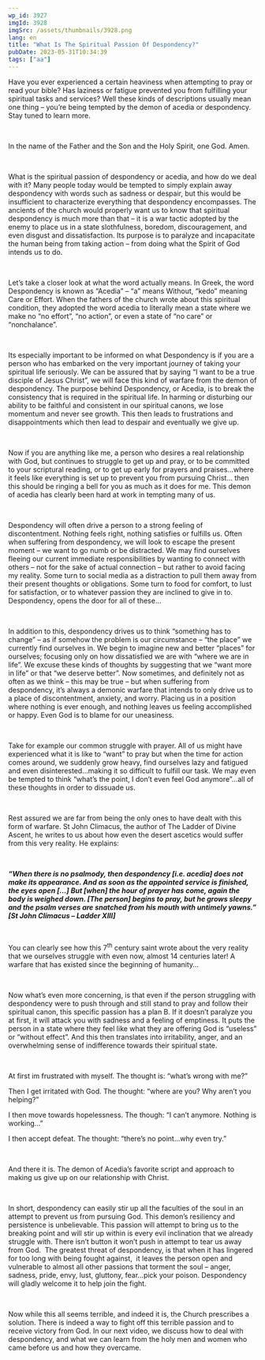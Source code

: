 ```yaml
---
wp_id: 3927
imgId: 3928
imgSrc: /assets/thumbnails/3928.png
lang: en
title: "What Is The Spiritual Passion Of Despondency?"
pubDate: 2023-05-31T10:34:39
tags: ["aa"]
---
```

<!-- page: 6 -->

<p>Have you ever experienced a certain heaviness when attempting to pray or read your bible? Has laziness or fatigue prevented you from fulfilling your spiritual tasks and services? Well these kinds of descriptions usually mean one thing – you’re being tempted by the demon of acedia or despondency. Stay tuned to learn more.</p>
<p>&nbsp;</p>
<p>In the name of the Father and the Son and the Holy Spirit, one God. Amen.</p>
<p>&nbsp;</p>
<p>What is the spiritual passion of despondency or acedia, and how do we deal with it? Many people today would be tempted to simply explain away despondency with words such as sadness or despair, but this would be insufficient to characterize everything that despondency encompasses. The ancients of the church would properly want us to know that spiritual despondency is much more than that – it is a war tactic adopted by the enemy to place us in a state slothfulness, boredom, discouragement, and even disgust and dissatisfaction. Its purpose is to paralyze and incapacitate the human being from taking action – from doing what the Spirit of God intends us to do.</p>
<p>&nbsp;</p>
<p>Let’s take a closer look at what the word actually means. In Greek, the word Despondency is known as “Acedia” – “a” means Without, “kedo” meaning Care or Effort. When the fathers of the church wrote about this spiritual condition, they adopted the word acedia to literally mean a state where we make no “no effort”, “no action”, or even a state of “no care” or “nonchalance”.</p>
<p>&nbsp;</p>
<p>Its especially important to be informed on what Despondency is if you are a person who has embarked on the very important journey of taking your spiritual life seriously. We can be assured that by saying “I want to be a true disciple of Jesus Christ”, we will face this kind of warfare from the demon of despondency. The purpose behind Despondency, or Acedia, is to break the consistency that is required in the spiritual life. In harming or disturbing our ability to be faithful and consistent in our spiritual canons, we lose momentum and never see growth. This then leads to frustrations and disappointments which then lead to despair and eventually we give up.</p>
<p>&nbsp;</p>
<p>Now if you are anything like me, a person who desires a real relationship with God, but continues to struggle to get up and pray, or to be committed to your scriptural reading, or to get up early for prayers and praises…where it feels like everything is set up to prevent you from pursuing Christ… then this should be ringing a bell for you as much as it does for me. This demon of acedia has clearly been hard at work in tempting many of us.</p>
<p>&nbsp;</p>
<p>Despondency will often drive a person to a strong feeling of discontentment. Nothing feels right, nothing satisfies or fulfills us. Often when suffering from despondency, we will look to escape the present moment – we want to go numb or be distracted. We may find ourselves fleeing our current immediate responsibilities by wanting to connect with others – not for the sake of actual connection – but rather to avoid facing my reality. Some turn to social media as a distraction to pull them away from their present thoughts or obligations. Some turn to food for comfort, to lust for satisfaction, or to whatever passion they are inclined to give in to. Despondency, opens the door for all of these…</p>
<p>&nbsp;</p>
<p>In addition to this, despondency drives us to think “something has to change” – as if somehow the problem is our circumstance &#8211; “the place” we currently find ourselves in. We begin to imagine new and better “places” for ourselves; focusing only on how dissatisfied we are with “where we are in life”. We excuse these kinds of thoughts by suggesting that we “want more in life” or that “we deserve better”. Now sometimes, and definitely not as often as we think – this may be true – but when suffering from despondency, it’s always a demonic warfare that intends to only drive us to a place of discontentment, anxiety, and worry. Placing us in a position where nothing is ever enough, and nothing leaves us feeling accomplished or happy. Even God is to blame for our uneasiness.</p>
<p>&nbsp;</p>
<p>Take for example our common struggle with prayer. All of us might have experienced what it is like to “want” to pray but when the time for action comes around, we suddenly grow heavy, find ourselves lazy and fatigued and even disinterested…making it so difficult to fulfill our task. We may even be tempted to think “what’s the point, I don’t even feel God anymore”…all of these thoughts in order to dissuade us.</p>
<p>&nbsp;</p>
<p>Rest assured we are far from being the only ones to have dealt with this form of warfare. St John Climacus, the author of The Ladder of Divine Ascent, he writes to us about how even the desert ascetics would suffer from this very reality. He explains:</p>
<p>&nbsp;</p>
<p><strong><em>“When there is no psalmody, then despondency [i.e. acedia] does not make its appearance. And as soon as the appointed service is finished, the eyes open […] But [when] the hour of prayer has come, again the body is weighed down. [The person] begins to pray, but he grows sleepy and the psalm verses are snatched from his mouth with untimely yawns.” [St John Climacus – Ladder XIII] </em></strong></p>
<p><strong><em> </em></strong></p>
<p>You can clearly see how this 7<sup>th</sup> century saint wrote about the very reality that we ourselves struggle with even now, almost 14 centuries later! A warfare that has existed since the beginning of humanity…</p>
<p>&nbsp;</p>
<p>Now what’s even more concerning, is that even if the person struggling with despondency were to push through and still stand to pray and follow their spiritual canon, this specific passion has a plan B. If it doesn’t paralyze you at first, it will attack you with sadness and a feeling of emptiness. It puts the person in a state where they feel like what they are offering God is “useless” or “without effect”. And this then translates into irritability, anger, and an overwhelming sense of indifference towards their spiritual state.</p>
<p>&nbsp;</p>
<p>At first im frustrated with myself. The thought is: “what’s wrong with me?”</p>
<p>Then I get irritated with God. The thought: “where are you? Why aren’t you helping?”</p>
<p>I then move towards hopelessness. The though: “I can’t anymore. Nothing is working…”</p>
<p>I then accept defeat. The thought: “there’s no point…why even try.”</p>
<p>&nbsp;</p>
<p>And there it is. The demon of Acedia’s favorite script and approach to making us give up on our relationship with Christ.</p>
<p>&nbsp;</p>
<p>In short, despondency can easily stir up all the faculties of the soul in an attempt to prevent us from pursuing God. This demon’s resiliency and persistence is unbelievable. This passion will attempt to bring us to the breaking point and will stir up within is every evil inclination that we already struggle with. There isn’t button it won’t push in attempt to tear us away from God.  The greatest threat of despondency, is that when it has lingered for too long with being fought against,  it leaves the person open and vulnerable to almost all other passions that torment the soul – anger, sadness, pride, envy, lust, gluttony, fear…pick your poison. Despondency will gladly welcome it to help join the fight.</p>
<p>&nbsp;</p>
<p>Now while this all seems terrible, and indeed it is, the Church prescribes a solution. There is indeed a way to fight off this terrible passion and to receive victory from God. In our next video, we discuss how to deal with despondency, and what we can learn from the holy men and women who came before us and how they overcame.</p>
